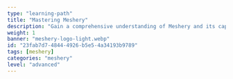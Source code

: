 ```yaml
---
type: "learning-path"
title: "Mastering Meshery"
description: "Gain a comprehensive understanding of Meshery and its capabilities for managing cloud native infrastructure. This path focuses on equipping you with the knowledge and skills to effectively leverage Meshery for designing, deploying, operating, and optimizing their Kubernetes and cloud environments... collaboratively."
weight: 1
banner: "meshery-logo-light.webp"
id: "23fab7d7-4844-4926-b5e5-4a34193b9789"
tags: [meshery]
categories: "meshery"
level: "advanced"
---
```


<!--
  This file is only used to render the courses list within a learning path.
  Check the Learn-Layer5 folder under src/sections/, src/templates for more understanding of how the data is used
-->
